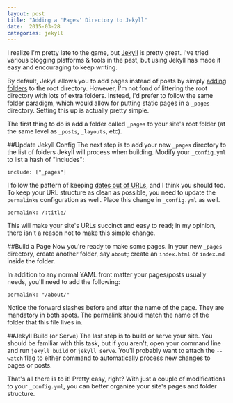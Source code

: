 ```yaml
---
layout: post
title: "Adding a 'Pages' Directory to Jekyll"
date:  2015-03-28
categories: jekyll
---
```


I realize I'm pretty late to the game, but [Jekyll](http://jekyllrb.com) is pretty great. I've tried various blogging platforms & tools in the past, but using Jekyll has made it easy and encouraging to keep writing.

<!--more-->

By default, Jekyll allows you to add pages instead of posts by simply [adding folders](http://jekyllrb.com/docs/pages/) to the root directory. However, I'm not fond of littering the root directory with lots of extra folders. Instead, I'd prefer to follow the same folder paradigm, which would allow for putting static pages in a `_pages` directory. Setting this up is actually pretty simple.

The first thing to do is add a folder called `_pages` to your site's root folder (at the same level as `_posts`, `_layouts`, etc).

##Update Jekyll Config
The next step is to add your new `_pages` directory to the list of folders Jekyll will process when building. Modify your `_config.yml` to list a hash of "includes":

```
include: ["_pages"]
```

I follow the pattern of keeping [dates out of URLs](http://mattgemmell.com/permalinks/), and I think you should too. To keep your URL structure as clean as possible, you need to update the `permalinks` configuration as well. Place this change in `_config.yml` as well.

```
permalink: /:title/
```

This will make your site's URLs succinct and easy to read; in my opinion, there isn't a reason not to make this simple change.

##Build a Page
Now you're ready to make some pages. In your new `_pages` directory, create another folder, say `about`; create an `index.html` or `index.md` inside the folder.

In addition to any normal YAML front matter your pages/posts usually needs, you'll need to add the following:

```
permalink: "/about/"
```

Notice the forward slashes before and after the name of the page. They are mandatory in both spots. The permalink should match the name of the folder that this file lives in.

##Jekyll Build (or Serve)
The last step is to build or serve your site. You should be familiar with this task, but if you aren't, open your command line and run `jekyll build` or `jekyll serve`. You'll probably want to attach the `--watch` flag to either command to automatically process new changes to pages or posts.

That's all there is to it! Pretty easy, right? With just a couple of modifications to your `_config.yml`, you can better organize your site's pages and folder structure.
